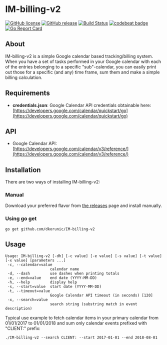 IM-billing-v2
===

[![GitHub license](https://img.shields.io/github/license/dkorunic/IM-billing-v2.svg)](https://github.com/dkorunic/IM-billing-v2/blob/master/LICENSE.txt)
[![GitHub release](https://img.shields.io/github/release/dkorunic/IM-billing-v2.svg)](https://github.com/dkorunic/IM-billing-v2/releases/latest)
[![Build Status](https://img.shields.io/travis/dkorunic/IM-billing-v2.svg)](https://travis-ci.org/dkorunic/IM-billing-v2)
[![codebeat badge](https://codebeat.co/badges/97692d96-db24-40dc-8fda-a9b5be1eb09c)](https://codebeat.co/projects/github-com-dkorunic-im-billing-v2-master)
[![Go Report Card](https://goreportcard.com/badge/github.com/dkorunic/IM-billing-v2)](https://goreportcard.com/report/github.com/dkorunic/IM-billing-v2)

## About

IM-billing-v2 is a simple Google calendar based tracking/billing system. When you
have a set of tasks performed in your Google calendar with each of the
entries belonging to a specific "sub"-calendar, you can easily print out
those for a specific (and any) time frame, sum them and make a simple
billing calculation.

## Requirements

* **credentials.json**: Google Calendar API credentials obtainable here: [https://developers.google.com/calendar/quickstart/go](https://developers.google.com/calendar/quickstart/go)

## API

* Google Calendar API: [https://developers.google.com/calendar/v3/reference/](https://developers.google.com/calendar/v3/reference/)

## Installation

There are two ways of installing IM-billing-v2:

### Manual

Download your preferred flavor from [the releases](https://github.com/dkorunic/IM-billing-v2/releases/latest) page and install manually.

### Using go get

```shell
go get github.com/dkorunic/IM-billing-v2
```

## Usage

```shell
Usage: IM-billing-v2 [-dh] [-c value] [-e value] [-s value] [-t value] [-x value] [parameters ...]
 -c, --calendar=value
                    calendar name
 -d, --dash         use dashes when printing totals
 -e, --end=value    end date (YYYY-MM-DD)
 -h, --help         display help
 -s, --start=value  start date (YYYY-MM-DD)
 -t, --timeout=value
                    Google Calendar API timeout (in seconds) [120]
 -x, --search=value
                    search string (substring match in event description)
```

Typical use example to fetch calendar items in your primary calendar from 01/01/2017 to 01/01/2018 and sum only calendar events prefixed with "CLIENT:" prefix:

```shell
./IM-billing-v2 --search CLIENT: --start 2017-01-01 --end 2018-08-01
```

